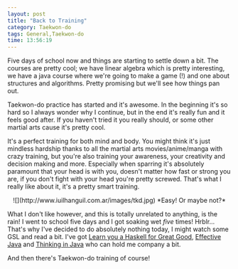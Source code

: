 ```yaml
---
layout: post
title: "Back to Training"
category: Taekwon-do
tags: General,Taekwon-do
time: 13:56:19
---
```

Five days of school now and things are starting to settle down a bit. The courses are pretty cool; we have linear algebra which is pretty interesting, we have a java course where we're going to make a game (!) and one about structures and algorithms. Pretty promising but we'll see how things pan out.

Taekwon-do practice has started and it's awesome. In the beginning it's so hard so I always wonder why I continue, but in the end it's really fun and it feels good after. If you haven't tried it you really should, or some other martial arts cause it's pretty cool. 

It's a perfect training for both mind and body. You might think it's just mindless hardship thanks to all the martial arts movies/anime/manga with crazy training, but you're also training your awareness, your creativity and decision making and more. Especially when sparring it's absolutely paramount that your head is with you, doesn't matter how fast or strong you are, if you don't fight with your head you're pretty screwed. That's what I really like about it, it's a pretty smart training.

<center>![](http://www.iuilhanguil.com.ar/images/tkd.jpg)  
*Easy! Or maybe not?*</center>

What I don't like however, and this is totally unrelated to anything, is the rain! I went to school five days and I got soaking wet *five* times! Hrblr... That's why I've decided to do absolutely nothing today, I might watch some GSL and read a bit. I've got [Learn you a Haskell for Great Good](http://learnyouahaskell.com/), [Effective Java](http://java.sun.com/docs/books/effective/) and [Thinking in Java](http://www.mindview.net/Books/TIJ/) who can hold me company a bit.

And then there's Taekwon-do training of course!

